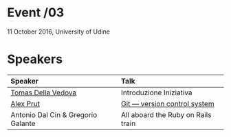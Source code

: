 # Event /03
11 October 2016, University of Udine

# Speakers

| **Speaker**                                      |  **Talk**                                                                                                 |
|:-------------------------------------------------|:----------------------------------------------------------------------------------------------------------|
| [Tomas Della Vedova](https://github.com/delvedor)    |  Introduzione Iniziativa        |
| [Alex Prut](https://github.com/alexprut)    |  [Git — version control system](https://github.com/webisart/Event03/git)        |
| Antonio Dal Cin & Gregorio Galante|  All aboard the Ruby on Rails train           |

